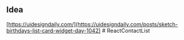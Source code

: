## Idea

[https://uidesigndaily.com/](https://uidesigndaily.com/posts/sketch-birthdays-list-card-widget-day-1042)
#   R e a c t C o n t a c t L i s t  
 